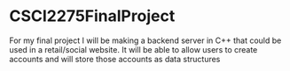 # CSCI2275FinalProject

For my final project I will be making a backend server in C++ that could be used in a retail/social website. It will be able to allow users to create accounts and will store those accounts as data structures
